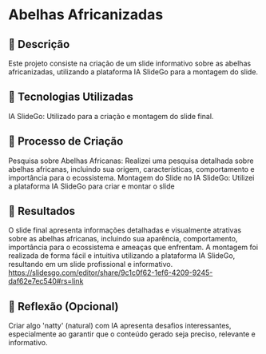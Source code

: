 
# Abelhas Africanizadas

## 📒 Descrição
Este projeto consiste na criação de um slide informativo sobre as abelhas africanizadas, utilizando a plataforma IA SlideGo para a montagem do slide.

## 🤖 Tecnologias Utilizadas
IA SlideGo: Utilizado para a criação e montagem do slide final.

## 🧐 Processo de Criação
Pesquisa sobre Abelhas Africanas: Realizei uma pesquisa detalhada sobre abelhas africanas, incluindo sua origem, características, comportamento e importância para o ecossistema.
Montagem do Slide no IA SlideGo: Utilizei a plataforma IA SlideGo para criar e montar o slide

## 🚀 Resultados
O slide final apresenta informações detalhadas e visualmente atrativas sobre as abelhas africanas, incluindo sua aparência, comportamento, importância para o ecossistema e ameaças que enfrentam. A montagem foi realizada de forma fácil e intuitiva utilizando a plataforma IA SlideGo, resultando em um slide profissional e informativo.
https://slidesgo.com/editor/share/9c1c0f62-1ef6-4209-9245-daf62e7ec540#rs=link

## 💭 Reflexão (Opcional)
Criar algo 'natty' (natural) com IA apresenta desafios interessantes, especialmente ao garantir que o conteúdo gerado seja preciso, relevante e informativo.





